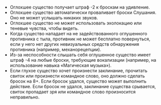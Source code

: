 - Оглохшее существо получает штраф -2 к броскам на удивление. 
- Оглохшее существо автоматически проваливает броски Слушания. Оно не может услышать никаких звуков. 
- Оглохшее существо не может использовать эхолокацию или теневые чувства, чтобы видеть. 
- Когда существо нападает на не задействованного оглушенного противника с тыла, противник не может бесплатно повернуться, если у него нет других невизуальных средств обнаружения противника (например, механорецепции). 
- Из-за неспособности слышать себя оглушенное существо имеет штраф -4 на любые броски, требующие вокализации (например, на использование навыка «Магическая музыка»). 
- Если глухое существо хочет произнести заклинание, прочитать свиток или произнести командное слово, оно должно сделать бросок на 8+. Если бросок удался, существо может выполнить действие. Если бросок не удался, заклинание существа срывается, свиток пропадает зря или командное слово произносится неправильно.
